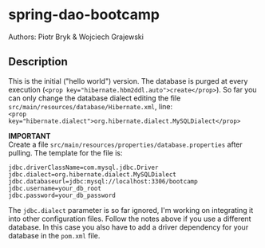 spring-dao-bootcamp
===================

Authors: Piotr Bryk & Wojciech Grajewski

Description
-------------------
This is the initial ("hello world") version. 
The database is purged at every execution (`<prop key="hibernate.hbm2ddl.auto">create</prop>`). 
So far you can only change the database dialect editing the file `src/main/resources/database/Hibernate.xml`, line:  
`<prop key="hibernate.dialect">org.hibernate.dialect.MySQLDialect</prop>`


**IMPORTANT**  
Create a file `src/main/resources/properties/database.properties` after pulling. The template for the file is:

	jdbc.driverClassName=com.mysql.jdbc.Driver
	jdbc.dialect=org.hibernate.dialect.MySQLDialect
	jdbc.databaseurl=jdbc:mysql://localhost:3306/bootcamp
	jdbc.username=your_db_root
	jdbc.password=your_db_password
  
The `jdbc.dialect` parameter is so far ignored, I'm working on integrating it into other configuration files. 
Follow the notes above if you use a different database. In this case you also have to add a driver dependency for your database 
in the `pom.xml` file.

